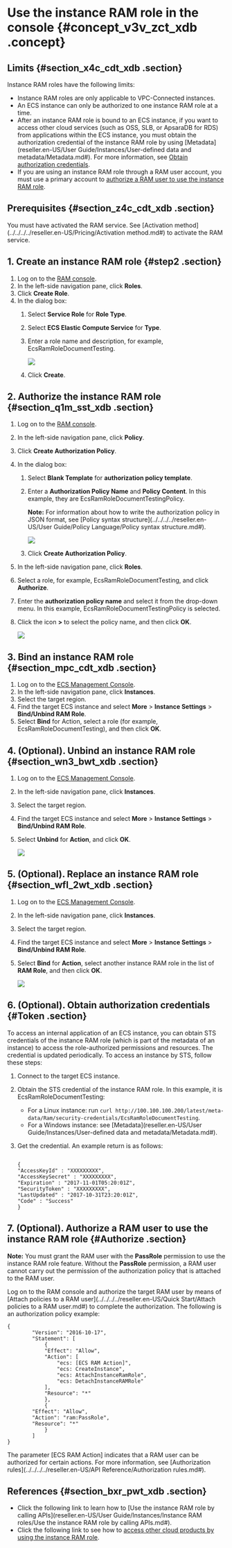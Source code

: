 # Use the instance RAM role in the console {#concept_v3v_zct_xdb .concept}

## Limits {#section_x4c_cdt_xdb .section}

Instance RAM roles have the following limits:

-   Instance RAM roles are only applicable to VPC-Connected instances.
-   An ECS instance can only be authorized to one instance RAM role at a time.
-   After an instance RAM role is bound to an ECS instance, if you want to access other cloud services \(such as OSS, SLB, or ApsaraDB for RDS\) from applications within the ECS instance, you must obtain the authorization credential of the instance RAM role by using [Metadata](reseller.en-US/User Guide/Instances/User-defined data and metadata/Metadata.md#). For more information, see [Obtain authorization credentials](#).
-   If you are using an instance RAM role through a RAM user account, you must use a primary account to [authorize a RAM user to use the instance RAM role](#).

## Prerequisites {#section_z4c_cdt_xdb .section}

You must have activated the RAM service. See [Activation method](../../../../reseller.en-US/Pricing/Activation method.md#) to activate the RAM service.

## 1. Create an instance RAM role {#step2 .section}

1.  Log on to the [RAM console](https://partners-ram.console.aliyun.com/#/overview).
2.  In the left-side navigation pane, click **Roles**.
3.  Click **Create Role**.
4.  In the dialog box:
    1.  Select **Service Role** for **Role Type**.
    2.  Select **ECS Elastic Compute Service** for **Type**.
    3.  Enter a role name and description, for example, EcsRamRoleDocumentTesting.

        ![](http://static-aliyun-doc.oss-cn-hangzhou.aliyuncs.com/assets/img/9665/15394811385501_en-US.png)

    4.  Click **Create**.

## 2. Authorize the instance RAM role {#section_q1m_sst_xdb .section}

1.  Log on to the [RAM console](https://partners-ram.console.aliyun.com/#/overview).
2.  In the left-side navigation pane, click **Policy**.
3.  Click **Create Authorization Policy**.
4.  In the dialog box:
    1.  Select **Blank Template** for **authorization policy template**.
    2.  Enter a **Authorization Policy Name** and **Policy Content**. In this example, they are EcsRamRoleDocumentTestingPolicy.

        **Note:** For information about how to write the authorization policy in JSON format, see [Policy syntax structure](../../../../reseller.en-US/User Guide/Policy Language/Policy syntax structure.md#).

        ![](http://static-aliyun-doc.oss-cn-hangzhou.aliyuncs.com/assets/img/9665/15394811385502_en-US.png)

    3.  Click **Create Authorization Policy**.
5.  In the left-side navigation pane, click **Roles**.
6.  Select a role, for example, EcsRamRoleDocumentTesting, and click **Authorize**.
7.  Enter the **authorization policy name** and select it from the drop-down menu. In this example, EcsRamRoleDocumentTestingPolicy is selected.
8.  Click the icon **\>** to select the policy name, and then click **OK**.

    ![](http://static-aliyun-doc.oss-cn-hangzhou.aliyuncs.com/assets/img/9665/15394811385503_en-US.png)


## 3. Bind an instance RAM role {#section_mpc_cdt_xdb .section}

1.  Log on to the [ECS Management Console](https://partners-intl.console.aliyun.com/#/ecs).
2.  In the left-side navigation pane, click **Instances**.
3.  Select the target region.
4.  Find the target ECS instance and select **More** \> **Instance Settings** \> **Bind/Unbind RAM Role**.
5.  Select **Bind** for Action, select a role \(for example, EcsRamRoleDocumentTesting\), and then click **OK**.

## 4. \(Optional\). Unbind an instance RAM role {#section_wn3_bwt_xdb .section}

1.  Log on to the [ECS Management Console](https://partners-intl.console.aliyun.com/#/ecs).
2.  In the left-side navigation pane, click **Instances**.
3.  Select the target region.
4.  Find the target ECS instance and select **More** \> **Instance Settings** \> **Bind/Unbind RAM Role**.
5.  Select **Unbind** for **Action**, and click **OK**.

    ![](http://static-aliyun-doc.oss-cn-hangzhou.aliyuncs.com/assets/img/9665/15394811395506_en-US.png)


## 5. \(Optional\). Replace an instance RAM role {#section_wfl_2wt_xdb .section}

1.  Log on to the [ECS Management Console](https://partners-intl.console.aliyun.com/#/ecs).
2.  In the left-side navigation pane, click **Instances**.
3.  Select the target region.
4.  Find the target ECS instance and select **More** \> **Instance Settings** \> **Bind/Unbind RAM Role**.
5.  Select **Bind** for **Action**, select another instance RAM role in the list of **RAM Role**, and then click **OK**.

    ![](http://static-aliyun-doc.oss-cn-hangzhou.aliyuncs.com/assets/img/9665/15394811395507_en-US.png)


## 6. \(Optional\). Obtain authorization credentials {#Token .section}

To access an internal application of an ECS instance, you can obtain STS credentials of the instance RAM role \(which is part of the metadata of an instance\) to access the role-authorized permissions and resources. The credential is updated periodically. To access an instance by STS, follow these steps:

1.  Connect to the target ECS instance.
2.  Obtain the STS credential of the instance RAM role. In this example, it is EcsRamRoleDocumentTesting:
    -   For a Linux instance: run `curl http://100.100.100.200/latest/meta-data/Ram/security-credentials/EcsRamRoleDocumentTesting`.
    -   For a Windows instance: see [Metadata](reseller.en-US/User Guide/Instances/User-defined data and metadata/Metadata.md#).
3.  Get the credential. An example return is as follows:

    ```
    
    {
    "AccessKeyId" : "XXXXXXXXX",
    "AccessKeySecret" : "XXXXXXXXX",
    "Expiration" : "2017-11-01T05:20:01Z",
    "SecurityToken" : "XXXXXXXXX",
    "LastUpdated" : "2017-10-31T23:20:01Z",
    "Code" : "Success"
    }
    ```


## 7. \(Optional\). Authorize a RAM user to use the instance RAM role {#Authorize .section}

**Note:** You must grant the RAM user with the **PassRole** permission to use the instance RAM role feature. Without the **PassRole** permission, a RAM user cannot carry out the permission of the authorization policy that is attached to the RAM user.

Log on to the RAM console and authorize the target RAM user by means of [Attach policies to a RAM user](../../../../reseller.en-US/Quick Start/Attach policies to a RAM user.md#) to complete the authorization. The following is an authorization policy example:

```
{
        "Version": "2016-10-17",
        "Statement": [
            {
            "Effect": "Allow",
            "Action": [
                "ecs: [ECS RAM Action]",
                "ecs: CreateInstance",
                "ecs: AttachInstanceRamRole",
                "ecs: DetachInstanceRAMRole"
            ],
            "Resource": "*"
            },
            {
        "Effect": "Allow",
        "Action": "ram:PassRole",
        "Resource": "*"
            }
        ]
}
```

The parameter \[ECS RAM Action\] indicates that a RAM user can be authorized for certain actions. For more information, see [Authorization rules](../../../../reseller.en-US/API Reference/Authorization rules.md#).

## References {#section_bxr_pwt_xdb .section}

-   Click the following link to learn how to [Use the instance RAM role by calling APIs](reseller.en-US/User Guide/Instances/Instance RAM roles/Use the instance RAM role by calling APIs.md#).
-   Click the following link to see how to [access other cloud products by using the instance RAM role](https://partners-intl.aliyun.com/help/doc-detail/54579.htm).

